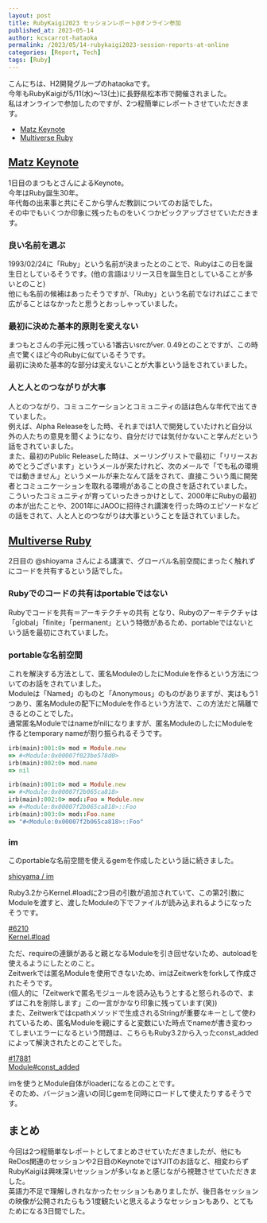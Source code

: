 ```yaml
---
layout: post
title: RubyKaigi2023 セッションレポート@オンライン参加
published_at: 2023-05-14
author: kcscarrot-hataoka
permalink: /2023/05/14-rubykaigi2023-session-reports-at-online
categories: [Report, Tech]
tags: [Ruby]
---
```


こんにちは、H2開発グループのhataokaです。  
今年もRubyKaigiが5/11(水)～13(土)に長野県松本市で開催されました。  
私はオンラインで参加したのですが、2つ程簡単にレポートさせていただきます。  

- [Matz Keynote](#matz-keynote)
- [Multiverse Ruby](#multiverse-ruby)

## <u>Matz Keynote</u>

1日目のまつもとさんによるKeynote。  
今年はRuby誕生30年。  
年代毎の出来事と共にそこから学んだ教訓についてのお話でした。  
その中でもいくつか印象に残ったものをいくつかピックアップさせていただきます。  

### 良い名前を選ぶ

1993/02/24に「Ruby」という名前が決まったとのことで、Rubyはこの日を誕生日としているそうです。(他の言語はリリース日を誕生日としていることが多いとのこと)  
他にも名前の候補はあったそうですが、「Ruby」という名前でなければここまで広がることはなかったと思うとおっしゃっていました。  

### 最初に決めた基本的原則を変えない

まつもとさんの手元に残っている1番古いsrcがver. 0.49とのことですが、この時点で驚くほど今のRubyに似ているそうです。  
最初に決めた基本的な部分は変えないことが大事という話をされていました。  

### 人と人とのつながりが大事

人とのつながり、コミュニケーションとコミュニティの話は色んな年代で出てきていました。  
例えば、Alpha Releaseをした時、それまでは1人で開発していたけれど自分以外の人たちの意見を聞くようになり、自分だけでは気付かないこと学んだという話をされていました。  
また、最初のPublic Releaseした時は、メーリングリストで最初に「リリースおめでとうございます」というメールが来たけれど、次のメールで「でも私の環境では動きません」というメールが来たなんて話をされて、直接こういう風に開発者とコミュニケーションを取れる環境があることの良さを話されていました。  
こういったコミュニティが育っていったきっかけとして、2000年にRubyの最初の本が出たことや、2001年にJAOOに招待され講演を行った時のエピソードなどの話をされて、人と人とのつながりは大事ということを話されていました。  


## <u>Multiverse Ruby</u>

2日目の @shioyama さんによる講演で、グローバル名前空間にまったく触れずにコードを共有するという話でした。

### Rubyでのコードの共有はportableではない

Rubyでコードを共有＝アーキテクチャの共有 となり、Rubyのアーキテクチャは「global」「finite」「permanent」という特徴があるため、portableではないという話を最初にされていました。  

### portableな名前空間

これを解決する方法として、匿名ModuleのしたにModuleを作るという方法についてのお話をされていました。  
Moduleは「Named」のものと「Anonymous」のものがありますが、実はもう1つあり、匿名Moduleの配下にModuleを作るという方法で、この方法だと隔離できるとのことでした。  
通常匿名Moduleではnameがnilになりますが、匿名ModuleのしたにModuleを作るとtemporary nameが割り振られるそうです。

```ruby
irb(main):001:0> mod = Module.new
=> #<Module:0x00007f023be578d0>
irb(main):002:0> mod.name
=> nil
```

```ruby
irb(main):001:0> mod = Module.new
=> #<Module:0x00007f2b065ca818>
irb(main):002:0> mod::Foo = Module.new
=> #<Module:0x00007f2b065ca818>::Foo
irb(main):003:0> mod::Foo.name
=> "#<Module:0x00007f2b065ca818>::Foo"
```
### im

このportableな名前空間を使えるgemを作成したという話に続きました。

[shioyama / im](https://github.com/shioyama/im)

Ruby3.2からKernel.#loadに2つ目の引数が追加されていて、この第2引数にModuleを渡すと、渡したModuleの下でファイルが読み込まれるようになったそうです。  

[#6210](https://bugs.ruby-lang.org/issues/6210)    
[Kernel.#load](https://docs.ruby-lang.org/ja/latest/method/Kernel/m/load.html)  

ただ、requireの連鎖があると親となるModuleを引き回せないため、autoloadを使えるようにしたとのこと。  
Zeitwerkでは匿名Moduleを使用できないため、imはZeitwerkをforkして作成されたそうです。  
(個人的に「Zeitwerkで匿名モジュールを読み込もうとすると怒られるので、まずはこれを削除します」この一言がかなり印象に残っています(笑))  
また、Zeitwerkではcpathメソッドで生成されるStringが重要なキーとして使われているため、匿名Moduleを親にすると変数にいた時点でnameが書き変わってしまいエラーになるという問題は、こちらもRuby3.2から入ったconst_addedによって解決されたとのことでした。  

[#17881](https://bugs.ruby-lang.org/issues/17881)  
[Module#const_added](https://docs.ruby-lang.org/ja/latest/method/Module/i/const_added.html)  

imを使うとModule自体がloaderになるとのことです。  
そのため、バージョン違いの同じgemを同時にロードして使えたりするそうです。  

## まとめ

今回は2つ程簡単なレポートとしてまとめさせていただきましたが、他にもReDos関連のセッションや2日目のKeynoteではYJITのお話など、相変わらずRubyKaigiは興味深いセッションが多いなぁと感じながら視聴させていただきました。  
英語力不足で理解しきれなかったセッションもありましたが、後日各セッションの映像が公開されたらもう1度観たいと思えるようなセッションもあり、とてもためになる3日間でした。
